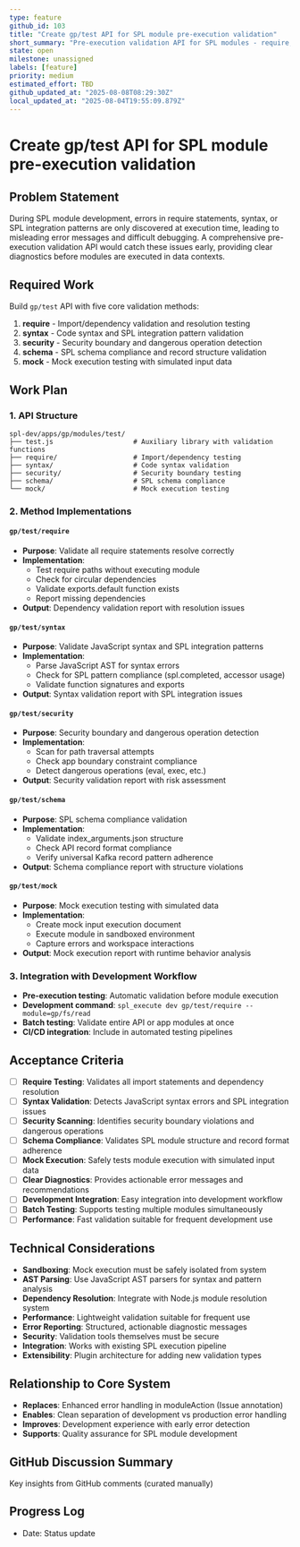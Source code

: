 ```yaml
---
type: feature
github_id: 103
title: "Create gp/test API for SPL module pre-execution validation"
short_summary: "Pre-execution validation API for SPL modules - require, syntax, security, schema tests"
state: open
milestone: unassigned
labels: [feature]
priority: medium
estimated_effort: TBD
github_updated_at: "2025-08-08T08:29:30Z"
local_updated_at: "2025-08-04T19:55:09.879Z"
---
```


# Create gp/test API for SPL module pre-execution validation

## Problem Statement
During SPL module development, errors in require statements, syntax, or SPL integration patterns are only discovered at execution time, leading to misleading error messages and difficult debugging. A comprehensive pre-execution validation API would catch these issues early, providing clear diagnostics before modules are executed in data contexts.

## Required Work
Build `gp/test` API with five core validation methods:
1. **require** - Import/dependency validation and resolution testing
2. **syntax** - Code syntax and SPL integration pattern validation  
3. **security** - Security boundary and dangerous operation detection
4. **schema** - SPL schema compliance and record structure validation
5. **mock** - Mock execution testing with simulated input data

## Work Plan

### **1. API Structure**
```
spl-dev/apps/gp/modules/test/
├── test.js                    # Auxiliary library with validation functions
├── require/                   # Import/dependency testing
├── syntax/                    # Code syntax validation
├── security/                  # Security boundary testing
├── schema/                    # SPL schema compliance
└── mock/                      # Mock execution testing
```

### **2. Method Implementations**

#### **`gp/test/require`**
- **Purpose**: Validate all require statements resolve correctly
- **Implementation**: 
  - Test require paths without executing module
  - Check for circular dependencies
  - Validate exports.default function exists
  - Report missing dependencies
- **Output**: Dependency validation report with resolution issues

#### **`gp/test/syntax`**
- **Purpose**: Validate JavaScript syntax and SPL integration patterns
- **Implementation**:
  - Parse JavaScript AST for syntax errors
  - Check for SPL pattern compliance (spl.completed, accessor usage)
  - Validate function signatures and exports
- **Output**: Syntax validation report with SPL integration issues

#### **`gp/test/security`**
- **Purpose**: Security boundary and dangerous operation detection
- **Implementation**:
  - Scan for path traversal attempts
  - Check app boundary constraint compliance
  - Detect dangerous operations (eval, exec, etc.)
- **Output**: Security validation report with risk assessment

#### **`gp/test/schema`**
- **Purpose**: SPL schema compliance validation
- **Implementation**:
  - Validate index_arguments.json structure
  - Check API record format compliance
  - Verify universal Kafka record pattern adherence
- **Output**: Schema compliance report with structure violations

#### **`gp/test/mock`**
- **Purpose**: Mock execution testing with simulated data
- **Implementation**:
  - Create mock input execution document
  - Execute module in sandboxed environment
  - Capture errors and workspace interactions
- **Output**: Mock execution report with runtime behavior analysis

### **3. Integration with Development Workflow**
- **Pre-execution testing**: Automatic validation before module execution
- **Development command**: `spl_execute dev gp/test/require --module=gp/fs/read`
- **Batch testing**: Validate entire API or app modules at once
- **CI/CD integration**: Include in automated testing pipelines

## Acceptance Criteria
- [ ] **Require Testing**: Validates all import statements and dependency resolution
- [ ] **Syntax Validation**: Detects JavaScript syntax errors and SPL integration issues
- [ ] **Security Scanning**: Identifies security boundary violations and dangerous operations
- [ ] **Schema Compliance**: Validates SPL module structure and record format adherence
- [ ] **Mock Execution**: Safely tests module execution with simulated input data
- [ ] **Clear Diagnostics**: Provides actionable error messages and recommendations
- [ ] **Development Integration**: Easy integration into development workflow
- [ ] **Batch Testing**: Supports testing multiple modules simultaneously
- [ ] **Performance**: Fast validation suitable for frequent development use

## Technical Considerations
- **Sandboxing**: Mock execution must be safely isolated from system
- **AST Parsing**: Use JavaScript AST parsers for syntax and pattern analysis
- **Dependency Resolution**: Integrate with Node.js module resolution system
- **Performance**: Lightweight validation suitable for frequent use
- **Error Reporting**: Structured, actionable diagnostic messages
- **Security**: Validation tools themselves must be secure
- **Integration**: Works with existing SPL execution pipeline
- **Extensibility**: Plugin architecture for adding new validation types

## Relationship to Core System
- **Replaces**: Enhanced error handling in moduleAction (Issue annotation)
- **Enables**: Clean separation of development vs production error handling
- **Improves**: Development experience with early error detection
- **Supports**: Quality assurance for SPL module development

## GitHub Discussion Summary
Key insights from GitHub comments (curated manually)

## Progress Log
- Date: Status update